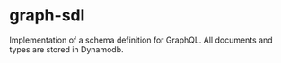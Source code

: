 # graph-sdl
Implementation of a schema definition for GraphQL. All documents and types are stored in Dynamodb.
